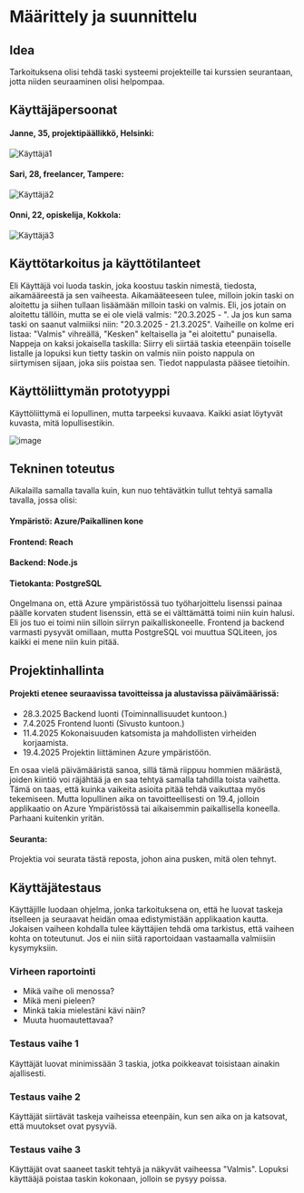 # Määrittely ja suunnittelu

## Idea

Tarkoituksena olisi tehdä taski systeemi projekteille tai kurssien seurantaan, jotta niiden seuraaminen olisi helpompaa.

## Käyttäjäpersoonat

#### Janne, 35, projektipäällikkö, Helsinki: 
![Käyttäjä1](https://github.com/user-attachments/assets/73caac04-1b05-4f89-8743-7142345b9a6c)

#### Sari, 28, freelancer, Tampere: 
![Käyttäjä2](https://github.com/user-attachments/assets/17465d56-069c-4a23-b717-9b45c77fc9de)

#### Onni, 22, opiskelija, Kokkola: 
![Käyttäjä3](https://github.com/user-attachments/assets/c22d4255-8fa8-4fb4-87a6-1c863050bb76)

## Käyttötarkoitus ja käyttötilanteet

Eli Käyttäjä voi luoda taskin, joka koostuu taskin nimestä, tiedosta, aikamääreestä ja sen vaiheesta.
Aikamääteeseen tulee, milloin jokin taski on aloitettu ja siihen tullaan lisäämään milloin taski on valmis.
Eli, jos jotain on aloitettu tällöin, mutta se ei ole vielä valmis: "20.3.2025 - ".
Ja jos kun sama taski on saanut valmiiksi niin: "20.3.2025 - 21.3.2025".
Vaiheille on kolme eri listaa: "Valmis" vihreällä, "Kesken" keltaisella ja "ei aloitettu" punaisella.
Nappeja on kaksi jokaisella taskilla: Siirry eli siirtää taskia eteenpäin toiselle listalle ja lopuksi kun tietty taskin on valmis niin poisto nappula on siirtymisen sijaan, joka siis poistaa sen. Tiedot nappulasta pääsee tietoihin.

## Käyttöliittymän prototyyppi

Käyttöliittymä ei lopullinen, mutta tarpeeksi kuvaava. Kaikki asiat löytyvät kuvasta, mitä lopullisestikin.

![image](https://github.com/user-attachments/assets/1c3fe091-609b-4a5c-9c60-5e1158dc2c8d)

## Tekninen toteutus

Aikalailla samalla tavalla kuin, kun nuo tehtävätkin tullut tehtyä samalla tavalla, jossa olisi:
#### Ympäristö: Azure/Paikallinen kone
#### Frontend: Reach
#### Backend: Node.js
#### Tietokanta: PostgreSQL

Ongelmana on, että Azure ympäristössä tuo työharjoittelu lisenssi painaa päälle korvaten student lisenssin, että se ei välttämättä toimi niin kuin halusi.
Eli jos tuo ei toimi niin silloin siirryn paikalliskoneelle. Frontend ja backend varmasti pysyvät omillaan, mutta PostgreSQL voi muuttua SQLiteen, jos kaikki ei mene niin kuin pitää.

## Projektinhallinta

#### Projekti etenee seuraavissa tavoitteissa ja alustavissa päivämäärissä:
- 28.3.2025 Backend luonti (Toiminnallisuudet kuntoon.)
- 7.4.2025 Frontend luonti (Sivusto kuntoon.)
- 11.4.2025 Kokonaisuuden katsomista ja mahdollisten virheiden korjaamista.
- 19.4.2025 Projektin liittäminen Azure ympäristöön.

En osaa vielä päivämääristä sanoa, sillä tämä riippuu hommien määrästä, joiden kiintiö voi räjähtää ja en saa tehtyä samalla tahdilla toista vaihetta.
Tämä on taas, että kuinka vaikeita asioita pitää tehdä vaikuttaa myös tekemiseen. Mutta lopullinen aika on tavoitteellisesti on 19.4, jolloin applikaatio on Azure Ympäristössä tai aikaisemmin paikallisella koneella. Parhaani kuitenkin yritän.

#### Seuranta:

Projektia voi seurata tästä reposta, johon aina pusken, mitä olen tehnyt.

## Käyttäjätestaus

Käyttäjille luodaan ohjelma, jonka tarkoituksena on, että he luovat taskeja itselleen ja seuraavat heidän omaa edistymistään applikaation kautta.
Jokaisen vaiheen kohdalla tulee käyttäjien tehdä oma tarkistus, että vaiheen kohta on toteutunut. Jos ei niin siitä raportoidaan vastaamalla valmiisiin kysymyksiin.

### Virheen raportointi
- Mikä vaihe oli menossa?
- Mikä meni pieleen?
- Minkä takia mielestäni kävi näin?
- Muuta huomautettavaa?

### Testaus vaihe 1

Käyttäjät luovat minimissään 3 taskia, jotka poikkeavat toisistaan ainakin ajallisesti.

### Testaus vaihe 2

Käyttäjät siirtävät taskeja vaiheissa eteenpäin, kun sen aika on ja katsovat, että muutokset ovat pysyviä.

### Testaus vaihe 3

Käyttäjät ovat saaneet taskit tehtyä ja näkyvät vaiheessa "Valmis". Lopuksi käyttääjä poistaa taskin kokonaan, jolloin se pysyy poissa.
